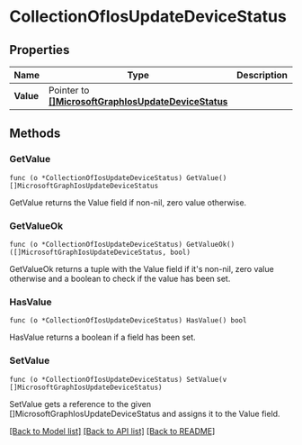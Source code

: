 # CollectionOfIosUpdateDeviceStatus

## Properties

Name | Type | Description | Notes
------------ | ------------- | ------------- | -------------
**Value** | Pointer to [**[]MicrosoftGraphIosUpdateDeviceStatus**](microsoft.graph.iosUpdateDeviceStatus.md) |  | [optional] 

## Methods

### GetValue

`func (o *CollectionOfIosUpdateDeviceStatus) GetValue() []MicrosoftGraphIosUpdateDeviceStatus`

GetValue returns the Value field if non-nil, zero value otherwise.

### GetValueOk

`func (o *CollectionOfIosUpdateDeviceStatus) GetValueOk() ([]MicrosoftGraphIosUpdateDeviceStatus, bool)`

GetValueOk returns a tuple with the Value field if it's non-nil, zero value otherwise
and a boolean to check if the value has been set.

### HasValue

`func (o *CollectionOfIosUpdateDeviceStatus) HasValue() bool`

HasValue returns a boolean if a field has been set.

### SetValue

`func (o *CollectionOfIosUpdateDeviceStatus) SetValue(v []MicrosoftGraphIosUpdateDeviceStatus)`

SetValue gets a reference to the given []MicrosoftGraphIosUpdateDeviceStatus and assigns it to the Value field.


[[Back to Model list]](../README.md#documentation-for-models) [[Back to API list]](../README.md#documentation-for-api-endpoints) [[Back to README]](../README.md)


